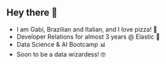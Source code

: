 ## Hey there 👋

- I am Gabi, Brazilian and Italian, and I love pizza! 🍕
- Developer Relations for almost 3 years @ Elastic 🥑
- Data Science & AI Bootcamp 📊
- Soon to be a data wizardess! 🤓

<!--
**gabi-f-amaral/gabi-f-amaral** is a ✨ _special_ ✨ repository because its `README.md` (this file) appears on your GitHub profile.

Here are some ideas to get you started:

- 🔭 I’m currently working on ...
- 🌱 I’m currently learning ...
- 👯 I’m looking to collaborate on ...
- 🤔 I’m looking for help with ...
- 💬 Ask me about ...
- 📫 How to reach me: ...
- 😄 Pronouns: ...
- ⚡ Fun fact: ...
-->
